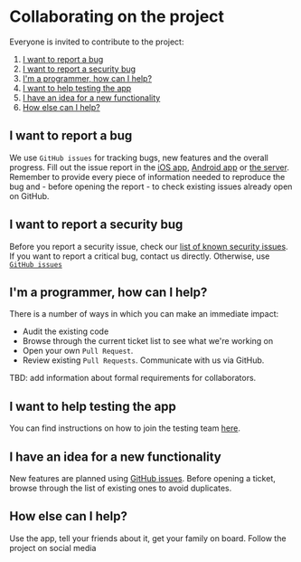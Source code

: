 # Collaborating on the project

Everyone is invited to contribute to the project:

1. [I want to report a bug](#I-want-to-report-a-bug)
2. [I want to report a security bug](#I-want-to-report-a-security-bug)
3. [I'm a programmer, how can I help?](#I'm-a-programmer,-how-can-I-help?)
4. [I want to help testing the app](#I-want-to-help-testing-the-app)
5. [I have an idea for a new functionality](#I-have-an-idea-for-a-new-functionality)
6. [How else can I help?](#How-else-can-I-help?)

## I want to report a bug

We use `GitHub issues` for tracking bugs, new features and the overall progress. Fill out the issue report in the [iOS app](https://github.com/ProteGO-app/ios/issues/new?assignees=&labels=&template=bug_report.md&title=), [Android app](https://github.com/ProteGO-app/android/issues/new?assignees=&labels=&template=bug_report.md&title=) or [the server](https://github.com/ProteGO-app/backend/issues/new?assignees=&labels=&template=bug_report.md&title=). Remember to provide every piece of information needed to reproduce the bug and - before opening the report - to check existing issues already open on GitHub.

## I want to report a security bug

Before you report a security issue, check our [list of known security issues](specs/security.md). If you want to report a critical bug, contact us directly. Otherwise, use [`GitHub issues`](#I-want-to-report-a-bug)

## I'm a programmer, how can I help?

There is a number of ways in which you can make an immediate impact:
* Audit the existing code
* Browse through the current ticket list to see what we're working on
* Open your own `Pull Request`.
* Review existing `Pull Requests`.
Communicate with us via GitHub.

TBD: add information about formal requirements for collaborators.

## I want to help testing the app

You can find instructions on how to join the testing team [here](specs/testing.md).

## I have an idea for a new functionality

New features are planned using [GitHub issues](https://github.com/ProteGO-app/specs/issues). Before opening a ticket, browse through the list of existing ones to avoid duplicates.

## How else can I help?

Use the app, tell your friends about it, get your family on board. Follow the project on social media
